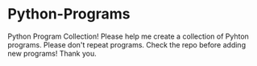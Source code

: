 # Python-Programs
Python Program Collection!
Please help me create a collection of Pyhton programs. Please don't repeat programs. Check the repo before adding new programs!
Thank you.

